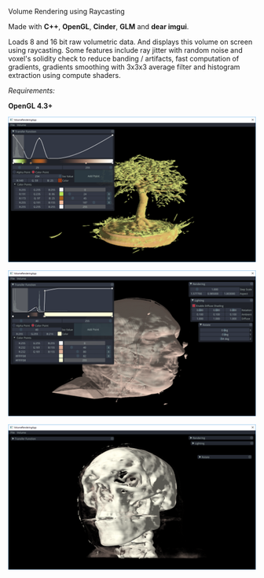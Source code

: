 Volume Rendering using Raycasting

Made with **C++**, **OpenGL**, **Cinder**, **GLM** and **dear imgui**.

Loads 8 and 16 bit raw volumetric data. And displays this volume on screen using raycasting. Some features include ray jitter with random noise and voxel's solidity check to reduce banding / artifacts, fast computation of gradients, gradients smoothing with 3x3x3 average filter and histogram extraction using compute shaders.

*Requirements:*

**OpenGL 4.3+**

![alt tag](screenshots/1.png)

![alt tag](screenshots/2.png)

![alt tag](screenshots/3.png)